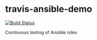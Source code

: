 # travis-ansible-demo
[![Build Status](https://travis-ci.org/drhelius/travis-ansible-demo.svg?branch=master)](https://travis-ci.org/drhelius/travis-ansible-demo)

Continuous testing of Ansible roles




